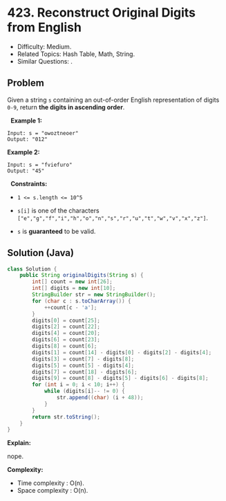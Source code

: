 # 423. Reconstruct Original Digits from English

- Difficulty: Medium.
- Related Topics: Hash Table, Math, String.
- Similar Questions: .

## Problem

Given a string ```s``` containing an out-of-order English representation of digits ```0-9```, return **the digits in **ascending** order**.

 
**Example 1:**
```
Input: s = "owoztneoer"
Output: "012"
```

**Example 2:**
```
Input: s = "fviefuro"
Output: "45"
```
 
**Constraints:**


	
- ```1 <= s.length <= 10^5```
	
- ```s[i]``` is one of the characters ```["e","g","f","i","h","o","n","s","r","u","t","w","v","x","z"]```.
	
- ```s``` is **guaranteed** to be valid.



## Solution (Java)

```java
class Solution {
    public String originalDigits(String s) {
        int[] count = new int[26];
        int[] digits = new int[10];
        StringBuilder str = new StringBuilder();
        for (char c : s.toCharArray()) {
            ++count[c - 'a'];
        }
        digits[0] = count[25];
        digits[2] = count[22];
        digits[4] = count[20];
        digits[6] = count[23];
        digits[8] = count[6];
        digits[1] = count[14] - digits[0] - digits[2] - digits[4];
        digits[3] = count[7] - digits[8];
        digits[5] = count[5] - digits[4];
        digits[7] = count[18] - digits[6];
        digits[9] = count[8] - digits[5] - digits[6] - digits[8];
        for (int i = 0; i < 10; i++) {
            while (digits[i]-- != 0) {
                str.append((char) (i + 48));
            }
        }
        return str.toString();
    }
}
```

**Explain:**

nope.

**Complexity:**

* Time complexity : O(n).
* Space complexity : O(n).
